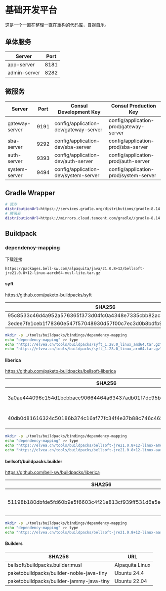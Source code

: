 # 基础开发平台

这是一个一直在整理一直在重构的代码库，自娱自乐。

## 单体服务

| Server       | Port |
|--------------|------|
| app-server   | 8181 |
| admin-server | 8282 |

## 微服务

| Server         | Port | Consul Development Key                | Consul Production Key                  |
|----------------|------|---------------------------------------|----------------------------------------|
| gateway-server | 9191 | config/application-dev/gateway-server | config/application-prod/gateway-server |
| sba-server     | 9292 | config/application-dev/sba-server     | config/application-prod/sba-server     |
| auth-server    | 9393 | config/application-dev/auth-server    | config/application-prod/auth-server    |
| system-server  | 9494 | config/application-dev/system-server  | config/application-prod/system-server  |

## Gradle Wrapper

```bash
# 官方
distributionUrl=https\://services.gradle.org/distributions/gradle-8.14.3-bin.zip
# 腾讯云
distributionUrl=https\://mirrors.cloud.tencent.com/gradle//gradle-8.14.3-bin.zip
```

## Buildpack

### dependency-mapping

下载连接

```shell
https://packages.bell-sw.com/alpaquita/java/21.0.8+12/bellsoft-jre21.0.8+12-linux-aarch64-musl-lite.tar.gz
```

#### syft

https://github.com/paketo-buildpacks/syft

| SHA256                                                           | URL                                                                                      |
|------------------------------------------------------------------|------------------------------------------------------------------------------------------|
| 95c8533c46d4a952a576365f373d04fc0a4348e7335cbb82ac3ea2bc66e1e58b | https://github.com/anchore/syft/releases/download/v1.28.0/syft_1.28.0_linux_arm64.tar.gz |
| 3edee7fe1ceb1f78360e547f57048930d57f00c7ec3d0b8bdfb902805f048468 | https://github.com/anchore/syft/releases/download/v1.28.0/syft_1.28.0_linux_amd64.tar.gz |

```bash
mkdir -p ./tools/buildpacks/bindings/dependency-mapping
echo "dependency-mapping" >> type
echo "https://elvea.cn/tools/buildpacks/syft_1.28.0_linux_amd64.tar.gz" >> 3edee7fe1ceb1f78360e547f57048930d57f00c7ec3d0b8bdfb902805f048468
echo "https://elvea.cn/tools/buildpacks/syft_1.28.0_linux_arm64.tar.gz" >> 95c8533c46d4a952a576365f373d04fc0a4348e7335cbb82ac3ea2bc66e1e58b
```

#### liberica

https://github.com/paketo-buildpacks/bellsoft-liberica

| SHA256                                                           | URL                                                                                                        |
|------------------------------------------------------------------|------------------------------------------------------------------------------------------------------------|
| 3a0ae444096c154d1bcbbacc90664464a63437adb01f7dc95b523e5d82074821 | https://github.com/bell-sw/Liberica/releases/download/21.0.8+12/bellsoft-jre21.0.8+12-linux-aarch64.tar.gz |
| 40db0d81616324c50186b374c16af77fc34f4e37b88c746c465d82d39f2dd8b5 | https://github.com/bell-sw/Liberica/releases/download/21.0.8+12/bellsoft-jre21.0.8+12-linux-amd64.tar.gz   |

```bash
mkdir -p ./tools/buildpacks/bindings/dependency-mapping
echo "dependency-mapping" >> type
echo "https://elvea.cn/tools/buildpacks/bellsoft-jre21.0.8+12-linux-amd64.tar.gz" >> 40db0d81616324c50186b374c16af77fc34f4e37b88c746c465d82d39f2dd8b5
echo "https://elvea.cn/tools/buildpacks/bellsoft-jre21.0.8+12-linux-aarch64.tar.gz" >> 3a0ae444096c154d1bcbbacc90664464a63437adb01f7dc95b523e5d82074821
```

#### bellsoft/buildpacks.builder

https://github.com/bell-sw/buildpacks/liberica

| SHA256                                                           | URL                                                                                                        |
|------------------------------------------------------------------|------------------------------------------------------------------------------------------------------------|
| 51198b180dbfde5fd60b9e5f6603c4f21e813cf939ff531d6a5ee43d212ef4fb | https://packages.bell-sw.com/alpaquita/java/21.0.8+12/bellsoft-jre21.0.8+12-linux-aarch64-musl-lite.tar.gz |

```bash
mkdir -p ./tools/buildpacks/bindings/dependency-mapping
echo "dependency-mapping" >> type
echo "https://elvea.cn/tools/buildpacks/bellsoft-jre21.0.8+12-linux-aarch64-musl-lite.tar.gz" >> 51198b180dbfde5fd60b9e5f6603c4f21e813cf939ff531d6a5ee43d212ef4fb
```

#### Builders

| SHA256                                   | URL             |
|------------------------------------------|-----------------|
| bellsoft/buildpacks.builder:musl         | Alpaquita Linux |
| paketobuildpacks/builder-noble-java-tiny | Ubuntu 24.4     |
| paketobuildpacks/builder-jammy-java-tiny | Ubuntu 22.04    |
